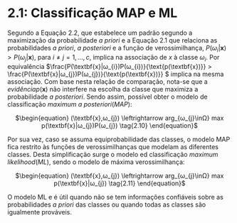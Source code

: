 <style>
    legend {
        font-size: 16px;
    }
    main {
        text-align: justify;
    }
</style>

# 2.1: Classificação MAP e ML

Segundo a Equação 2.2, que estabelece um padrão segundo a maximização da probabilidade $\textit{a priori}$ e a Equação 2.1 que relaciona as probabilidades $\textit{a priori}$, $\textit{a posteriori}$ e a função de verossimilhança, $P(ω_{i}|\textbf{x}) > P(ω_{j}|\textbf{x})$, para  ${i}\neq{j} = {1},..., {c}$, implica na associação de ${x}$ à classe  $ω_{i}$. Por equivalência $\frac{P(\textbf{x}|ω_{i})P(ω_{i})}{\text{p(\textbf{x})}} > \frac{P(\textbf{x}|ω_{j})P(ω_{j})}{\text{p(\textbf{x})}} $ implica na mesma associação.
Com base nesta relação de comparação, nota-se que a $\textit{evidência} p(\textbf{x})$ não interfere na escolha da classe que maximiza a probabilidade $\textit{a posteriori}$. Sendo assim, possível obter o modelo de classificação  $\textit{maximum a posteriori} (MAP)$:

<div align="center">
$\begin{equation}
    (\textbf{x},ω_{j}) \leftrightarrow arg_{ω_{j}\inΩ} max p(\textbf{x}|ω_{j})P(ω_{j}) \tag{2.10}
\end{equation}$ </div>

Por sua vez, caso se assuma equiprobabilidade das classes, o modelo MAP fica restrito às funções de verossimilhanças que modelam as diferentes classes. Desta simplificação surge o modelo ed classificação  $\textit{maximum likelihood} (ML)$, sendo o modelo de máxima verossimilhança:

<div align="center">
$\begin{equation}
    (\textbf{x},ω_{j}) \leftrightarrow arg_{ω_{j}\inΩ} max p(\textbf{x}|ω_{j}) \tag{2.11}
\end{equation}$ </div>

O modelo ML e é útil quando não se tem informações confiáveis sobre as probabilidades $\textit{a priori}$ das classes ou quando todas as classes são igualmente prováveis.